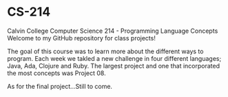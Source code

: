 # CS-214
Calvin College Computer Science 214 - Programming Language Concepts
  Welcome to my GitHub repository for class projects!
  
  The goal of this course was to learn more about the different ways to program. 
  Each week we takled a new challenge in four different languages; Java, Ada, Clojure
  and Ruby. The largest project and one that incorporated the most concepts was Project 08. 
  
  
  As for the final project...Still to come. 
